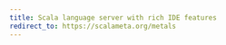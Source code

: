 ```yaml
---
title: Scala language server with rich IDE features
redirect_to: https://scalameta.org/metals
---
```

